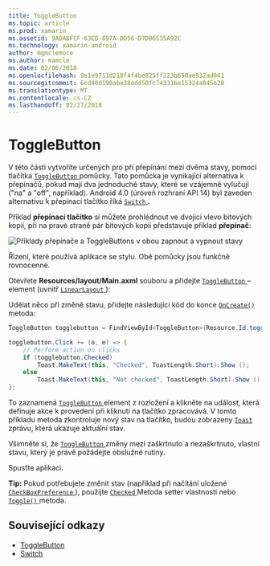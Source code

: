 ```yaml
---
title: ToggleButton
ms.topic: article
ms.prod: xamarin
ms.assetid: 9ADA8FCF-63ED-897A-DD56-D7D86535A92C
ms.technology: xamarin-android
author: mgmclemore
ms.author: mamcle
ms.date: 02/06/2018
ms.openlocfilehash: 9e1e9711d218f4f4be825ff223b650ae932ad041
ms.sourcegitcommit: 6cd40d190abe38edd50fc74331be15324a845a28
ms.translationtype: MT
ms.contentlocale: cs-CZ
ms.lasthandoff: 02/27/2018
---
```

# <a name="togglebutton"></a>ToggleButton

V této části vytvoříte určených pro při přepínání mezi dvěma stavy, pomocí tlačítka [ `ToggleButton` ](https://developer.xamarin.com/api/type/Android.Widget.ToggleButton/) pomůcky. Tato pomůcka je vynikající alternativa k přepínačů, pokud mají dva jednoduché stavy, které se vzájemně vylučují ("na" a "off", například). Android 4.0 (úroveň rozhraní API 14) byl zaveden alternativu k přepínací tlačítko říká [ `Switch` ](https://developer.xamarin.com/api/type/Android.Widget.Switch/).

Příklad **přepínací tlačítko** si můžete prohlédnout ve dvojici vlevo bitových kopií, při na pravé straně pár bitových kopií představuje příklad **přepínač**:

![Příklady přepínače a ToggleButtons v obou zapnout a vypnout stavy](toggle-button-images/togglebutton-switch.png)  

Řízení, které používá aplikace se stylu. Obě pomůcky jsou funkčně rovnocenné.

Otevřete **Resources/layout/Main.axml** souboru a přidejte [ `ToggleButton` ](https://developer.xamarin.com/api/type/Android.Widget.ToggleButton/) – element (uvnitř [ `LinearLayout` ](https://developer.xamarin.com/api/type/Android.Widget.LinearLayout/)):

Udělat něco při změně stavu, přidejte následující kód do konce [ `OnCreate()` ](https://developer.xamarin.com/api/member/Android.App.Activity.OnCreate/p/Android.OS.Bundle/Android.OS.PersistableBundle) metoda:

```csharp
ToggleButton togglebutton = FindViewById<ToggleButton>(Resource.Id.togglebutton);

togglebutton.Click += (o, e) => {
    // Perform action on clicks
    if (togglebutton.Checked)
        Toast.MakeText(this, "Checked", ToastLength.Short).Show ();
    else
        Toast.MakeText(this, "Not checked", ToastLength.Short).Show ();
};
```

To zaznamená [ `ToggleButton` ](https://developer.xamarin.com/api/type/Android.Widget.ToggleButton/) element z rozložení a klikněte na událost, která definuje akce k provedení při kliknutí na tlačítko zpracovává. V tomto příkladu metoda zkontroluje nový stav na tlačítko, budou zobrazeny [ `Toast` ](https://developer.xamarin.com/api/type/Android.Widget.Toast/) zprávu, která ukazuje aktuální stav.

Všimněte si, že [ `ToggleButton` ](https://developer.xamarin.com/api/type/Android.Widget.ToggleButton/) změny mezi zaškrtnuto a nezaškrtnuto, vlastní stavu, který je právě požádejte obslužné rutiny.

Spusťte aplikaci.


**Tip:** Pokud potřebujete změnit stav (například při načítání uložené [ `CheckBoxPreference` ](https://developer.xamarin.com/api/type/Android.Preferences.CheckBoxPreference/)), použijte [ `Checked` ](https://developer.xamarin.com/api/property/Android.Widget.CompoundButton.Checked/) Metoda setter vlastnosti nebo [ `Toggle()` ](https://developer.xamarin.com/api/member/Android.Widget.CompoundButton.Toggle/) metoda.


## <a name="related-links"></a>Související odkazy

- [ToggleButton](http://developer.android.com/reference/android/widget/ToggleButton.html)
- [Switch](http://developer.android.com/reference/android/widget/Switch.html)

